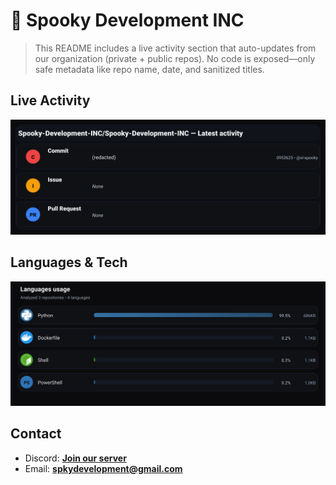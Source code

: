 # 👻 Spooky Development INC

> This README includes a live activity section that auto-updates from our organization (private + public repos). No code is exposed—only safe metadata like repo name, date, and sanitized titles.

## Live Activity
![Repo Snapshot](./assets/repo-snapshot.svg?v=0cd7bcbab1)

## Languages & Tech
![Languages Usage](./assets/languages.svg?v=94ce33c213)

## Contact
- Discord: **[Join our server](https://discord.gg/XYspZgEEJb)**
- Email: **spkydevelopment@gmail.com**
